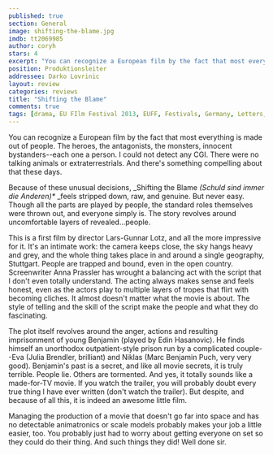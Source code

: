 ```yaml
---
published: true
section: General
image: shifting-the-blame.jpg
imdb: tt2069985
author: coryh 
stars: 4
excerpt: "You can recognize a European film by the fact that most everything is made out of people. The heroes, the antagonists, the monsters, innocent bystanders: each one a person. I could not detect any CGI." 
position: Produktionsleiter
addressee: Darko Lovrinic
layout: review
categories: reviews
title: "Shifting the Blame"
comments: true
tags: [drama, EU FIlm Festival 2013, EUFF, Festivals, Germany, Letters, Shifting the Blame]
---
```

You can recognize a European film by the fact that most everything is made out of people. The heroes, the antagonists, the monsters, innocent bystanders--each one a person. I could not detect any CGI. There were no talking animals or extraterrestrials. And there's something compelling about that these days.

Because of these unusual decisions, _Shifting the Blame _(Schuld sind immer die Anderen)*_ _feels stripped down, raw, and genuine. But never easy. Though all the parts are played by people, the standard roles themselves were thrown out, and everyone simply is. The story revolves around uncomfortable layers of revealed…people.

This is a first film by director Lars-Gunnar Lotz, and all the more impressive for it.  It's an intimate work: the camera keeps close, the sky hangs heavy and grey, and the whole thing takes place in and around a single geography, Stuttgart. People are trapped and bound, even in the open country. Screenwriter Anna Prassler has wrought a balancing act with the script that I don't even totally understand. The acting always makes sense and feels honest, even as the actors play to multiple layers of tropes that flirt with becoming cliches.  It almost doesn't matter what the movie is about. The style of telling and the skill of the script make the people and what they do fascinating.

The plot itself revolves around the anger, actions and resulting imprisonment of young Benjamin (played by Edin Hasanovic). He finds himself an unorthodox outpatient-style prison run by a complicated couple--Eva (Julia Brendler, brilliant) and Niklas (Marc Benjamin Puch, very very good). Benjamin's past is a secret, and like all movie secrets, it is truly terrible. People lie. Others are tormented. And yes, it totally sounds like a made-for-TV movie. If you watch the trailer, you will probably doubt every true thing I have ever written (don't watch the trailer). But despite, and because of all this, it is indeed an awesome little film.

Managing the production of a movie that doesn't go far into space and has no detectable animatronics or scale models probably makes your job a little easier, too. You probably just had to worry about getting everyone on set so they could do their thing. And such things they did! Well done sir.